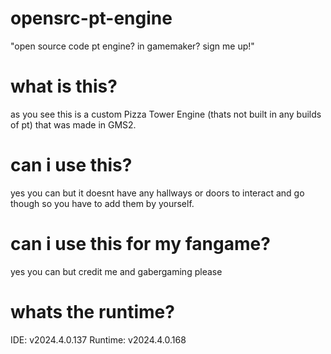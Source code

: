 # opensrc-pt-engine
"open source code pt engine? in gamemaker? sign me up!"
# what is this?
as you see this is a custom Pizza Tower Engine (thats not built in any builds of pt) that was made in GMS2. 
# can i use this?
yes you can but it doesnt have any hallways or doors to interact and go though so you have to add them by yourself.
# can i use this for my fangame?
yes you can but credit me and gabergaming please
# whats the runtime?
IDE: v2024.4.0.137 Runtime: v2024.4.0.168
